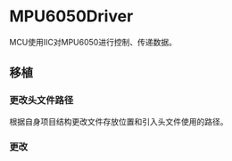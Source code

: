 # MPU6050Driver

MCU使用IIC对MPU6050进行控制、传递数据。

## 移植

### 更改头文件路径

根据自身项目结构更改文件存放位置和引入头文件使用的路径。

### 更改
